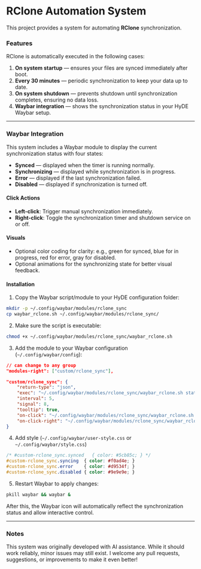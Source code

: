 # RClone Automation System

This project provides a system for automating **RClone** synchronization.

### Features

RClone is automatically executed in the following cases:

1. **On system startup** — ensures your files are synced immediately after boot.
2. **Every 30 minutes** — periodic synchronization to keep your data up to date.
3. **On system shutdown** — prevents shutdown until synchronization completes, ensuring no data loss.
4. **Waybar integration** — shows the synchronization status in your HyDE Waybar setup.

---

### Waybar Integration

This system includes a Waybar module to display the current synchronization status with four states:

* **Synced** — displayed when the timer is running normally.
* **Synchronizing** — displayed while synchronization is in progress.
* **Error** — displayed if the last synchronization failed.
* **Disabled** — displayed if synchronization is turned off.

#### Click Actions

* **Left-click**: Trigger manual synchronization immediately.
* **Right-click**: Toggle the synchronization timer and shutdown service on or off.

#### Visuals

* Optional color coding for clarity: e.g., green for synced, blue for in progress, red for error, gray for disabled.
* Optional animations for the synchronizing state for better visual feedback.

#### Installation

1. Copy the Waybar script/module to your HyDE configuration folder:

```bash
mkdir -p ~/.config/waybar/modules/rclone_sync
cp waybar_rclone.sh ~/.config/waybar/modules/rclone_sync/
```

2. Make sure the script is executable:

```bash
chmod +x ~/.config/waybar/modules/rclone_sync/waybar_rclone.sh
```

3. Add the module to your Waybar configuration (`~/.config/waybar/config`):

```json
// can change to any group
"modules-right": ["custom/rclone_sync"],

"custom/rclone_sync": {
    "return-type": "json",
    "exec": "~/.config/waybar/modules/rclone_sync/waybar_rclone.sh status",
    "interval": 5,
    "signal": 8,
    "tooltip": true,
    "on-click": "~/.config/waybar/modules/rclone_sync/waybar_rclone.sh sync",
    "on-click-right": "~/.config/waybar/modules/rclone_sync/waybar_rclone.sh toggle-sync"
}
```

4. Add style (`~/.config/waybar/user-style.css` or `~/.config/waybar/style.css`)

```css
/* #custom-rclone_sync.synced   { color: #5cb85c; } */ 
#custom-rclone_sync.syncing  { color: #f0ad4e; } 
#custom-rclone_sync.error    { color: #d9534f; }
#custom-rclone_sync.disabled { color: #9e9e9e; }
```

5. Restart Waybar to apply changes:

```bash
pkill waybar && waybar &
```

After this, the Waybar icon will automatically reflect the synchronization status and allow interactive control.

---

### Notes

This system was originally developed with AI assistance.
While it should work reliably, minor issues may still exist.
I welcome any pull requests, suggestions, or improvements to make it even better!
